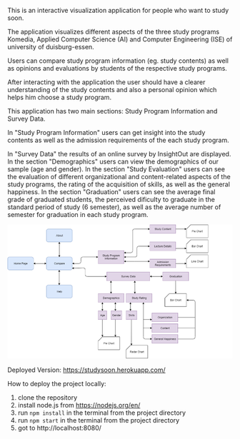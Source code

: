 This is an interactive visualization application for people who want to study soon.

The application visualizes different aspects of the three study programs Komedia, Applied Computer Science (AI) and Computer Engineering (ISE) of university of duisburg-essen.

Users can compare study program information (eg. study contents) as well as opinions and evaluations by students of the respective study programs.

After interacting with the application the user should have a clearer understanding of the study contents and also a personal opinion which helps him choose a study program.

This application has two main sections: Study Program Information and Survey Data.

In "Study Program Information" users can get insight into the study contents as well as the admission requirements of the each study program.

In "Survey Data" the results of an online survey by InsightOut are displayed. In the section "Demographics" users can view the demographics of our sample (age and gender). In the section "Study Evaluation" users can see the evaluation of different organizational and content-related aspects of the study programs, the rating of the acquisition of skills, as well as the general happiness. In the section "Graduation" users can see the average final grade of graduated students, the perceived dificulty to graduate in the standard period of study (6 semester), as well as the average number of semester for graduation in each study program.


![ScreenShot](PA.png)

Deployed Version: https://studysoon.herokuapp.com/

How to deploy the project locally:
1. clone the repository
2. install node.js from https://nodejs.org/en/
2. run ```npm install``` in the terminal from the project directory
4. run ```npm start``` in the terminal from the project directory
5. got to http://localhost:8080/
